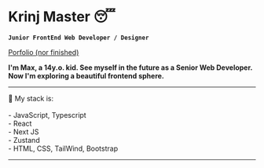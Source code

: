 # Krinj Master 😴

**`Junior FrontEnd Web Developer / Designer`**<br/>

<a href='https://krinj-master-github-io.vercel.app/' link='white' target="_blank" rel="noreferrer">Porfolio (nor finished)</a>

**I'm Max, a 14y.o. kid. See myself in the future as a Senior Web Developer. Now I'm exploring a beautiful frontend sphere.**
<br>
<hr>
💼 My stack is:
<br>
<br>
- JavaScript, Typescript
<br>
- React
<br>
- Next JS
<br>
- Zustand
<br>
- HTML, CSS, TailWind, Bootstrap
<br>

<hr>


          
          
          
          
          

